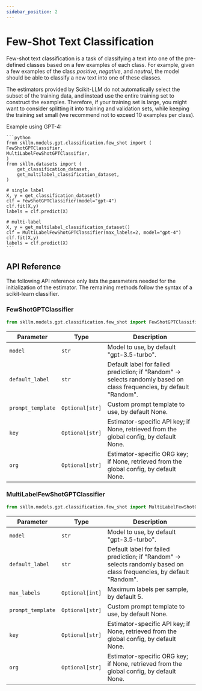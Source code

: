 ```yaml
---
sidebar_position: 2
---
```


# Few-Shot Text Classification

Few-shot text classification is a task of classifying a text into one of the pre-defined classes based on a few examples of each class. For example, given a few examples of the class _positive_, _negative_, and _neutral_, the model should be able to classify a new text into one of these classes.

The estimators provided by Scikit-LLM do not automatically select the subset of the training data, and instead use the entire training set to construct the examples. Therefore, if your training set is large, you might want to consider splitting it into training and validation sets, while keeping the training set small (we recommend not to exceed 10 examples per class).

Example using GPT-4:

    ```python
    from skllm.models.gpt.classification.few_shot import (
    FewShotGPTClassifier,
    MultiLabelFewShotGPTClassifier,
    )
    from skllm.datasets import (
        get_classification_dataset,
        get_multilabel_classification_dataset,
    )

    # single label
    X, y = get_classification_dataset()
    clf = FewShotGPTClassifier(model="gpt-4")
    clf.fit(X,y)
    labels = clf.predict(X)

    # multi-label
    X, y = get_multilabel_classification_dataset()
    clf = MultiLabelFewShotGPTClassifier(max_labels=2, model="gpt-4")
    clf.fit(X,y)
    labels = clf.predict(X)
    ```

## API Reference

The following API reference only lists the parameters needed for the initialization of the estimator. The remaining methods follow the syntax of a scikit-learn classifier.

### FewShotGPTClassifier
```python
from skllm.models.gpt.classification.few_shot import FewShotGPTClassifier
```

| **Parameter** | **Type** | **Description**          |
| ------------- | -------- | ------------------------ |
| `model`      | `str`  | Model to use, by default "gpt-3.5-turbo". |
| `default_label`      | `str`  | Default label for failed prediction; if "Random" -> selects randomly based on class frequencies, by default "Random". |
| `prompt_template`      | `Optional[str]`  | Custom prompt template to use, by default None. |
| `key`      | `Optional[str]`  | Estimator-specific API key; if None, retrieved from the global config, by default None. |
| `org`      | `Optional[str]`  | Estimator-specific ORG key; if None, retrieved from the global config, by default None. |

### MultiLabelFewShotGPTClassifier
```python
from skllm.models.gpt.classification.few_shot import MultiLabelFewShotGPTClassifier
```

| **Parameter** | **Type** | **Description**          |
| ------------- | -------- | ------------------------ |
| `model`      | `str`  | Model to use, by default "gpt-3.5-turbo". |
| `default_label`      | `str`  | Default label for failed prediction; if "Random" -> selects randomly based on class frequencies, by default "Random". |
| `max_labels`      | `Optional[int]`  | Maximum labels per sample, by default 5. |
| `prompt_template`      | `Optional[str]`  | Custom prompt template to use, by default None. |
| `key`      | `Optional[str]`  | Estimator-specific API key; if None, retrieved from the global config, by default None. |
| `org`      | `Optional[str]`  | Estimator-specific ORG key; if None, retrieved from the global config, by default None. |